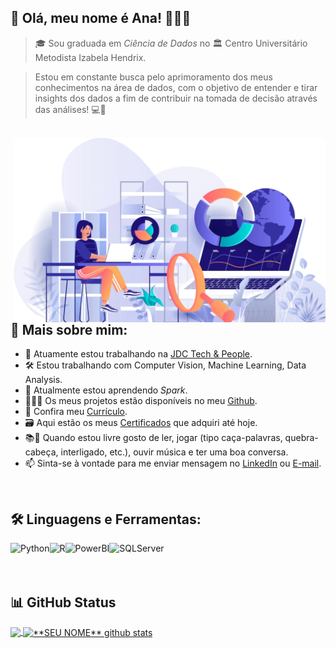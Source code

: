 ##  💚 Olá, meu nome é <strong>Ana! 👩🏻‍💻</strong>

> 🎓 Sou graduada em *Ciência de Dados* no  🏛 Centro Universitário Metodista Izabela Hendrix. 

>Estou em constante busca pelo aprimoramento dos meus conhecimentos na área de dados, com o objetivo de entender e tirar insights dos dados a fim de contribuir na    tomada de decisão através das análises! 💻🎲
<br/>

<div>
    <img src="dc.png" width="500" align="right">
</div>

## 👩 Mais sobre mim:

* 🏢 Atuamente estou trabalhando na [JDC Tech & People](https://jdctech.com.br/).
* 🛠  Estou trabalhando com Computer Vision, Machine Learning, Data Analysis.
* 🌱 Atualmente estou aprendendo *Spark*.
* 👨🏻‍💻 Os meus projetos estão disponíveis no meu [Github](https://github.com/anamariapego).
* 📑 Confira meu [Currículo](https://drive.google.com/file/d/1JGYs21xKyVSxaHCMqJZB1K1D_qDhJILV/view?usp=sharing).
* 🗃️ Aqui estão os meus [Certificados](https://drive.google.com/drive/folders/1t_adGWdgqYNaekqp4jMj4u5KKMU6fIyh?usp=sharing) que adquiri até hoje.
* 📚🎵 Quando estou livre gosto de ler, jogar (tipo caça-palavras, quebra-cabeça, interligado, etc.), ouvir música e ter uma boa conversa. 
* 📫 Sinta-se à vontade para me enviar mensagem no [LinkedIn](https://www.linkedin.com/in/ana-pego/) ou [E-mail](mailto:anapinheiro0404@gmail.com).
<br>

## 🛠 Linguagens e Ferramentas:

<a href="https://www.python.org" target="_blank">
  <img align="left" alt="Python" height ="42px" src="https://raw.githubusercontent.com/rahul-jha98/github_readme_icons/main/language_and_tools/square/python/python.svg"></a>

<a href="https://www.r-project.org/" target="_blank">
  <img align="left" alt="R" height ="42px" src="https://producaoanimalcomr.files.wordpress.com/2016/02/rstudio-ball.png"></a>
  
  
<a href="https://powerbi.microsoft.com/pt-br/" target="_blank">
  <img align="left" alt="PowerBI" height ="42px" src="https://bessa-consultores.com.br/wp-content/uploads/2021/07/Microsoft-Power-BI-logo1.png"></a>
  
<a href="https://www.microsoft.com/pt-br/sql-server/sql-server-2019" target="_blank">
  <img align="left" alt="SQLServer" height ="42px" src="https://rufustec.com/wp-content/uploads/2019/03/sqls.png"></a>
  
<br/>
<br/>
<br/>

## 📊 GitHub Status

<a href="https://github.com/anamariapego">
  <img align="center" src="https://github-readme-stats-eight-theta.vercel.app/api/top-langs/?username=anamariapego&theme=dracula&hide_langs_below=1" />
</a>

<a href="https://github.com/anamariapego">
 <img align="center" src="https://github-readme-stats.vercel.app/api?username=anamariapego&show_icons=true&theme=dracula&line_height=27" alt="**SEU NOME** github stats"/>
</a>
